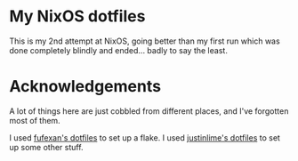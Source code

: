 # My NixOS dotfiles
This is my 2nd attempt at NixOS, going better than my first run which was done completely blindly and ended... badly to say the least.

# Acknowledgements
A lot of things here are just cobbled from different places, and I've forgotten most of them.

I used [fufexan's dotfiles](https://github.com/fufexan/dotfiles) to set up a flake.
I used [justinlime's dotfiles](https://github.com/justinlime/dotfiles) to set up some other stuff.
